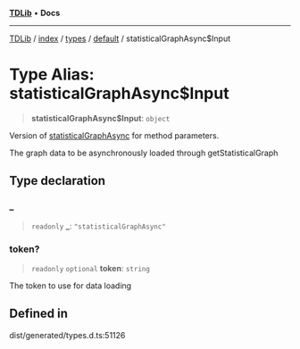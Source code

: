 [**TDLib**](../../../../../../README.md) • **Docs**

***

[TDLib](../../../../../../modules.md) / [index](../../../../../README.md) / [types](../../../README.md) / [default](../README.md) / statisticalGraphAsync$Input

# Type Alias: statisticalGraphAsync$Input

> **statisticalGraphAsync$Input**: `object`

Version of [statisticalGraphAsync](statisticalGraphAsync.md) for method parameters.

The graph data to be asynchronously loaded through getStatisticalGraph

## Type declaration

### \_

> `readonly` **\_**: `"statisticalGraphAsync"`

### token?

> `readonly` `optional` **token**: `string`

The token to use for data loading

## Defined in

dist/generated/types.d.ts:51126
